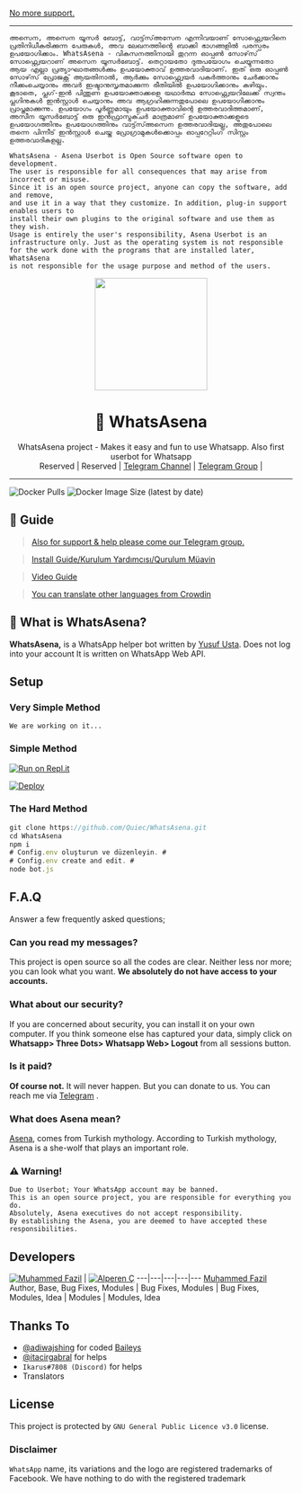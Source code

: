 [No more support.](https://t.me/fusufs/826)

----

```
അസെന, അസെന യൂസർ ബോട്ട്, വാട്ട്‌സ്അസേന എന്നിവയാണ് സോഫ്റ്റ്വെയറിനെ പ്രതിനിധീകരിക്കുന്ന പേരുകൾ, അവ ലേഖനത്തിന്റെ ബാക്കി ഭാഗങ്ങളിൽ പരസ്പരം ഉപയോഗിക്കാം. WhatsAsena - വികസനത്തിനായി തുറന്ന ഓപ്പൺ സോഴ്‌സ് സോഫ്റ്റ്വെയറാണ് അസെന യൂസർബോട്ട്. തെറ്റായതോ ദുരുപയോഗം ചെയ്യുന്നതോ ആയ എല്ലാ പ്രത്യാഘാതങ്ങൾക്കും ഉപയോക്താവ് ഉത്തരവാദിയാണ്. ഇത് ഒരു ഓപ്പൺ സോഴ്‌സ് പ്രോജക്റ്റ് ആയതിനാൽ, ആർക്കും സോഫ്റ്റ്വെയർ പകർത്താനും ചേർക്കാനും നീക്കംചെയ്യാനും അവർ ഇഷ്ടാനുസൃതമാക്കുന്ന രീതിയിൽ ഉപയോഗിക്കാനും കഴിയും. കൂടാതെ, പ്ലഗ്-ഇൻ പിന്തുണ ഉപയോക്താക്കളെ യഥാർത്ഥ സോഫ്റ്റ്വെയറിലേക്ക് സ്വന്തം പ്ലഗിനുകൾ ഇൻസ്റ്റാൾ ചെയ്യാനും അവ ആഗ്രഹിക്കുന്നതുപോലെ ഉപയോഗിക്കാനും പ്രാപ്തമാക്കുന്നു. ഉപയോഗം പൂർണ്ണമായും ഉപയോക്താവിന്റെ ഉത്തരവാദിത്തമാണ്, അസീന യൂസർബോട്ട് ഒരു ഇൻഫ്രാസ്ട്രക്ചർ മാത്രമാണ് ഉപയോക്താക്കളുടെ ഉപയോഗത്തിനും ഉപയോഗത്തിനും വാട്ട്‌സ്അസെന ഉത്തരവാദിയല്ല, അതുപോലെ തന്നെ പിന്നീട് ഇൻസ്റ്റാൾ ചെയ്ത പ്രോഗ്രാമുകൾക്കൊപ്പം ഓപ്പറേറ്റിംഗ് സിസ്റ്റം ഉത്തരവാദികളല്ല.

WhatsAsena - Asena Userbot is Open Source software open to development. 
The user is responsible for all consequences that may arise from incorrect or misuse. 
Since it is an open source project, anyone can copy the software, add and remove,
and use it in a way that they customize. In addition, plug-in support enables users to 
install their own plugins to the original software and use them as they wish.
Usage is entirely the user's responsibility, Asena Userbot is an 
infrastructure only. Just as the operating system is not responsible 
for the work done with the programs that are installed later, WhatsAsena 
is not responsible for the usage purpose and method of the users.
```

<div align="center">
  <img src="https://i.hizliresim.com/mm1NBs.jpg" width="200" height="200">
  <h1>🐺 WhatsAsena</h1>
</div>
<p align="center">
    WhatsAsena project - Makes it easy and fun to use Whatsapp. Also first userbot for Whatsapp
    <br>
        Reserved |
        Reserved |
        <a href="https://t.me/cinema_cmpny">Telegram Channel</a> |
        <a href="https://t.me/cc_chat1">Telegram Group</a> |
    <br>
</p>

----
![Docker Pulls](https://img.shields.io/docker/pulls/fusuf/whatsasena?style=flat-square) ![Docker Image Size (latest by date)](https://img.shields.io/docker/image-size/fusuf/whatsasena?style=flat-square)

## 📢 Guide
> [Also for support & help please come our Telegram group.](https://t.me/AsenaSupport)

> [Install Guide/Kurulum Yardımcısı/Qurulum Müavin](https://github.com/Quiec/WhatsAsena/wiki)

> [Video Guide](https://www.youtube.com/watch?v=029KmetlKPU)

> [You can translate other languages from Crowdin](https://crowdin.com/project/whatsasena)

## 🔎 What is WhatsAsena?
**WhatsAsena,** is a WhatsApp helper bot written by [Yusuf Usta](https://github.com/Quiec). Does not log into your account It is written on WhatsApp Web API.

## Setup
### Very Simple Method
`We are working on it...`

### Simple Method
[![Run on Repl.it](https://repl.it/badge/github/Quiec/whatsasena)](https://repl.it/@Quiec/whatsasena)

[![Deploy](https://www.herokucdn.com/deploy/button.svg)](https://heroku.com/deploy?template=https://github.com/fazilvk786/WhatsAsena)

### The Hard Method
```js
git clone https://github.com/Quiec/WhatsAsena.git
cd WhatsAsena
npm i
# Config.env oluşturun ve düzenleyin. #
# Config.env create and edit. #
node bot.js
```

## F.A.Q
Answer a few frequently asked questions;
### Can you read my messages?
This project is open source so all the codes are clear. Neither less nor more; you can look what you want. **We absolutely do not have access to your accounts.**

### What about our security?
If you are concerned about security, you can install it on your own computer. If you think someone else has captured your data, simply click on **Whatsapp> Three Dots> Whatsapp Web> Logout** from all sessions button.

### Is it paid?
**Of course not.** It will never happen. But you can donate to us. You can reach me via [Telegram](https://t.me/fusuf) .

### What does Asena mean?
[Asena](https://tr.wikipedia.org/wiki/Asena), comes from Turkish mythology. According to Turkish mythology, Asena is a she-wolf that plays an important role.

### ⚠️ Warning! 
```
Due to Userbot; Your WhatsApp account may be banned.
This is an open source project, you are responsible for everything you do. 
Absolutely, Asena executives do not accept responsibility.
By establishing the Asena, you are deemed to have accepted these responsibilities.
```

## Developers

[![Muhammed Fazil](https://github.com/quiec.png?size=100)](https://quiec.tech) | [![Alperen Ç](https://github.com/xacnio.png?size=100)](https://github.com/fazilvk786) 
---|---|---|---|---
[Muhammed Fazil](https://t.me/fazilvk) 
Author, Base, Bug Fixes, Modules |  Bug Fixes, Modules | Bug Fixes, Modules, Idea | Modules | Modules, Idea

## Thanks To
- [@adiwajshing](https://github.com/adiwajshing) for coded [Baileys](https://github.com/adiwajshing/Baileys) 
- [@itacirgabral](https://github.com/itacirgabral) for helps
- `Ikarus#7808 (Discord)` for helps
- Translators

## License
This project is protected by `GNU General Public Licence v3.0` license.

### Disclaimer
`WhatsApp` name, its variations and the logo are registered trademarks of Facebook. We have nothing to do with the registered trademark
